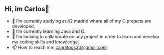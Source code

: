 ## Hi, im Carlos👋

- 🔭 I’m currently studying at 42 madrid where all of my C projects are developed.
- 🌱 I’m currently learning Java and C.
- 👯 I’m looking to collaborate on any project in order to learn and develop my coding skills and knowledge.
- 📫 How to reach me: caarlitoos30@gmail.com


